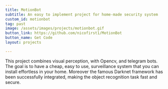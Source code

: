 ```yaml
---
title: MotionBot
subtitle: An easy to implement project for home-made security system
custom_id: motionbot
tag: past
image: /assets/images/projects/motionbot.gif
button_link: https://github.com/nicofirst1/MotionBot
button_name: Get Code
layout: projects

---
```

This project combines visual perception, with Opencv, and telegram bots. The goal is to have a cheap, easy to use, surveillance system that you can install effortless in your home. Moreover the famous Darknet framework has been successfully integrated, making the object recognition task fast and secure.
         
